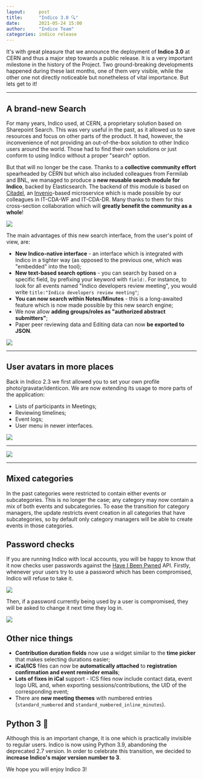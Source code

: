 ```yaml
---
layout:     post
title:      "Indico 3.0 🔍"
date:       2021-05-24 15:00
author:     "Indico Team"
categories: indico release
---
```


It's with great pleasure that we announce the deployment of **Indico 3.0** at CERN and thus a major step towards a public release. It is a very important milestone in the history of the Project. Two ground-breaking developments happened during these last months, one of them very visible, while the other one not directly noticeable but nonetheless of vital importance.
But lets get to it!

---

## A brand-new Search

For many years, Indico used, at CERN, a proprietary solution based on Sharepoint Search. This was very useful in the past, as it allowed us to save resources and focus on other parts of the product. It had, however, the inconvenience of not providing an out-of-the-box solution to other Indico users around the world. Those had to find their own solutions or just conform to using Indico without a proper "search" option.

But that will no longer be the case. Thanks to a **collective community effort** spearheaded by CERN but which also included colleagues from Fermilab and BNL, we managed to produce a **new reusable search module for Indico**, backed by Elasticsearch. The backend of this module is based on [Citadel](https://github.com/inveniosoftware-contrib/citadel-search), an [Invenio](https://invenio-software.org/)-based microservice which is made possible by our colleagues in IT-CDA-WF and IT-CDA-DR. Many thanks to them for this cross-section collaboration which will **greatly benefit the community as a whole**!

![](/assets/2021-05-24-indico-3-0-news/upload_dbba1af2ed099883a0d07cd41b681596.png)

The main advantages of this new search interface, from the user's point of view, are:

 * **New Indico-native interface** - an interface which is integrated with Indico in a tighter way (as opposed to the previous one, which was "embedded" into the tool);
 * **New text-based search options** - you can search by based on a specific field, by prefixing your keyword with `field:`. For instance, to look for all events named "Indico developers review meeting", you would write `title:"Indico developers review meeting"`;
 * **You can now search within Notes/Minutes** - this is a long-awaited feature which is now made possible by this new search engine;
 * We now allow **adding groups/roles as "authorized abstract submitters"**;
 * Paper peer reviewing data and Editing data can now **be exported to JSON**.

![](/assets/2021-05-24-indico-3-0-news/upload_8d52447aec89a9349871376f081b2cff.png)

---

## User avatars in more places

Back in Indico 2.3 we first allowed you to set your own profile photo/gravatar/identicon. We are now extending its usage to more parts of the application:

 * Lists of participants in Meetings;
 * Reviewing timelines;
 * Event logs;
 * User menu in newer interfaces.

![](/assets/2021-05-24-indico-3-0-news/upload_1c38aeeb4dc13c60ae17f9c91590e581.png)

---

![](/assets/2021-05-24-indico-3-0-news/upload_19b12a9179595162ce846d2c1f742569.png)

---

## Mixed categories

In the past categories were restricted to contain either events or subcategories. This is no longer the case; any category may now contain a mix of both events and subcategories. To ease the transition for category managers, the update restricts event creation in all categories that have subcategories, so by default only category managers will be able to create events in those categories.

## Password checks

If you are running Indico with local accounts, you will be happy to know that it now checks user passwords against the [Have I Been Pwned](https://haveibeenpwned.com/) API. Firstly, whenever your users try to use a password which has been compromised, Indico will refuse to take it.

![](/assets/2021-05-24-indico-3-0-news/upload_0b1ea787da79fb34f90152f35b4ee134.png)

Then, if a password currently being used by a user is compromised, they will be asked to change it next time they log in.

![](/assets/2021-05-24-indico-3-0-news/upload_499ab57c93f0fbccdf15a37eca97167e.png)



## Other nice things

 * **Contribution duration fields** now use a widget similar to the **time picker** that makes selecting durations easier;
 * **iCal/ICS** files can now be **automatically attached** to **registration confirmation and event reminder emails**;
 * **Lots of fixes in iCal** support - ICS files now include contact data, event logo URL and, when exporting sessions/contributions, the UID of the corresponding event;
 * There are **new meeting themes** with numbered entries (`standard_numbered` and `standard_numbered_inline_minutes`).

## Python 3 🐍

Although this is an important change, it is one which is practically invisible to regular users. Indico is now using Python 3.9, abandoning the deprecated 2.7 version. In order to celebrate this transition, we decided to **increase Indico's major version number to 3**.

We hope you will enjoy Indico 3!
